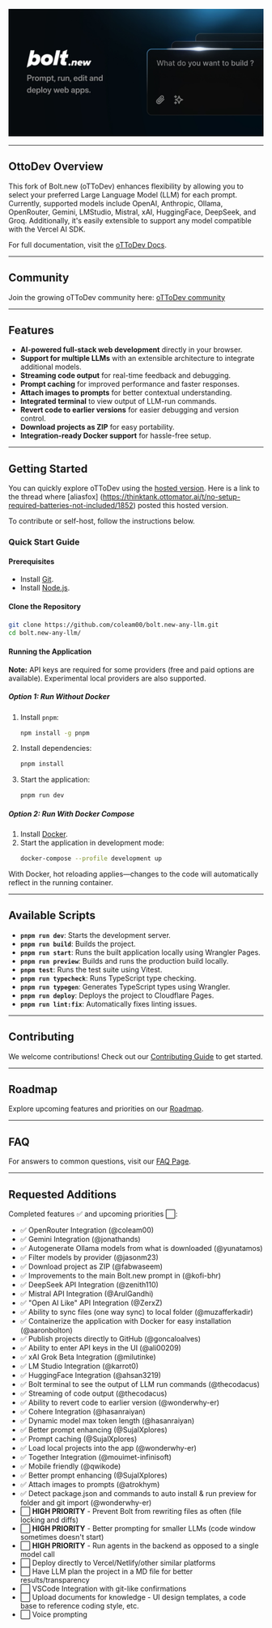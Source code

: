 [![Bolt.new: AI-Powered Full-Stack Web Development in the Browser](./public/social_preview_index.jpg)](https://bolt.new)

---

## OttoDev Overview

This fork of Bolt.new (oTToDev) enhances flexibility by allowing you to select your preferred Large Language Model (LLM) for each prompt. Currently, supported models include OpenAI, Anthropic, Ollama, OpenRouter, Gemini, LMStudio, Mistral, xAI, HuggingFace, DeepSeek, and Groq. Additionally, it's easily extensible to support any model compatible with the Vercel AI SDK.

For full documentation, visit the [oTToDev Docs](https://coleam00.github.io/bolt.new-any-llm/).

---

## Community

Join the growing oTToDev community here: [oTToDev community](https://thinktank.ottomator.ai)

---

## Features

- **AI-powered full-stack web development** directly in your browser.
- **Support for multiple LLMs** with an extensible architecture to integrate additional models.
- **Streaming code output** for real-time feedback and debugging.
- **Prompt caching** for improved performance and faster responses.
- **Attach images to prompts** for better contextual understanding.
- **Integrated terminal** to view output of LLM-run commands.
- **Revert code to earlier versions** for easier debugging and version control.
- **Download projects as ZIP** for easy portability.
- **Integration-ready Docker support** for hassle-free setup.

---

## Getting Started

You can quickly explore oTToDev using the [hosted version](https://ottodev.cyopsys.com/). Here is a link to the thread where [aliasfox] (https://thinktank.ottomator.ai/t/no-setup-required-batteries-not-included/1852) posted this hosted version. 

To contribute or self-host, follow the instructions below.

### Quick Start Guide

#### Prerequisites
- Install [Git](https://git-scm.com/downloads).
- Install [Node.js](https://nodejs.org/en/download/).

#### Clone the Repository
```bash
git clone https://github.com/coleam00/bolt.new-any-llm.git
cd bolt.new-any-llm/
```

#### Running the Application
**Note:** API keys are required for some providers (free and paid options are available). Experimental local providers are also supported.

##### Option 1: Run Without Docker
1. Install `pnpm`:
   ```bash
   npm install -g pnpm
   ```
2. Install dependencies:
   ```bash
   pnpm install
   ```
3. Start the application:
   ```bash
   pnpm run dev
   ```

##### Option 2: Run With Docker Compose
1. Install [Docker](https://www.docker.com/).
2. Start the application in development mode:
   ```bash
   docker-compose --profile development up
   ```

With Docker, hot reloading applies—changes to the code will automatically reflect in the running container.

---

## Available Scripts

- **`pnpm run dev`**: Starts the development server.
- **`pnpm run build`**: Builds the project.
- **`pnpm run start`**: Runs the built application locally using Wrangler Pages.
- **`pnpm run preview`**: Builds and runs the production build locally.
- **`pnpm test`**: Runs the test suite using Vitest.
- **`pnpm run typecheck`**: Runs TypeScript type checking.
- **`pnpm run typegen`**: Generates TypeScript types using Wrangler.
- **`pnpm run deploy`**: Deploys the project to Cloudflare Pages.
- **`pnpm run lint:fix`**: Automatically fixes linting issues.

---

## Contributing

We welcome contributions! Check out our [Contributing Guide](CONTRIBUTING.md) to get started.

---

## Roadmap

Explore upcoming features and priorities on our [Roadmap](https://roadmap.sh/r/ottodev-roadmap-2ovzo).

---

## FAQ

For answers to common questions, visit our [FAQ Page](FAQ.md).

---

## Requested Additions

Completed features ✅ and upcoming priorities ⬜:

- ✅ OpenRouter Integration (@coleam00)
- ✅ Gemini Integration (@jonathands)
- ✅ Autogenerate Ollama models from what is downloaded (@yunatamos)
- ✅ Filter models by provider (@jasonm23)
- ✅ Download project as ZIP (@fabwaseem)
- ✅ Improvements to the main Bolt.new prompt in (@kofi-bhr)
- ✅ DeepSeek API Integration (@zenith110)
- ✅ Mistral API Integration (@ArulGandhi)
- ✅ "Open AI Like" API Integration (@ZerxZ)
- ✅ Ability to sync files (one way sync) to local folder (@muzafferkadir)
- ✅ Containerize the application with Docker for easy installation (@aaronbolton)
- ✅ Publish projects directly to GitHub (@goncaloalves)
- ✅ Ability to enter API keys in the UI (@ali00209)
- ✅ xAI Grok Beta Integration (@milutinke)
- ✅ LM Studio Integration (@karrot0)
- ✅ HuggingFace Integration (@ahsan3219)
- ✅ Bolt terminal to see the output of LLM run commands (@thecodacus)
- ✅ Streaming of code output (@thecodacus)
- ✅ Ability to revert code to earlier version (@wonderwhy-er)
- ✅ Cohere Integration (@hasanraiyan)
- ✅ Dynamic model max token length (@hasanraiyan)
- ✅ Better prompt enhancing (@SujalXplores)
- ✅ Prompt caching (@SujalXplores)
- ✅ Load local projects into the app (@wonderwhy-er)
- ✅ Together Integration (@mouimet-infinisoft)
- ✅ Mobile friendly (@qwikode)
- ✅ Better prompt enhancing (@SujalXplores)
- ✅ Attach images to prompts (@atrokhym)
- ✅ Detect package.json and commands to auto install & run preview for folder and git import (@wonderwhy-er)
- ⬜ **HIGH PRIORITY** - Prevent Bolt from rewriting files as often (file locking and diffs)
- ⬜ **HIGH PRIORITY** - Better prompting for smaller LLMs (code window sometimes doesn't start)
- ⬜ **HIGH PRIORITY** - Run agents in the backend as opposed to a single model call
- ⬜ Deploy directly to Vercel/Netlify/other similar platforms
- ⬜ Have LLM plan the project in a MD file for better results/transparency
- ⬜ VSCode Integration with git-like confirmations
- ⬜ Upload documents for knowledge - UI design templates, a code base to reference coding style, etc.
- ⬜ Voice prompting
